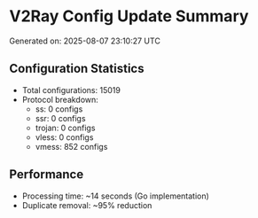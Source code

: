 # V2Ray Config Update Summary
Generated on: 2025-08-07 23:10:27 UTC

## Configuration Statistics
- Total configurations: 15019
- Protocol breakdown:
  - ss: 0 configs
  - ssr: 0 configs
  - trojan: 0 configs
  - vless: 0 configs
  - vmess: 852 configs

## Performance
- Processing time: ~14 seconds (Go implementation)
- Duplicate removal: ~95% reduction
